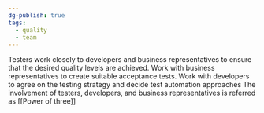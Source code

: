 ```yaml
---
dg-publish: true
tags:
  - quality
  - team
---
```

Testers work closely to developers and business representatives to ensure that the desired quality levels are achieved.
Work with business representatives to create suitable acceptance tests.
Work with developers to agree on the testing strategy and decide test automation approaches
The involvement of testers, developers, and business representatives is referred as  [[Power of three]]
